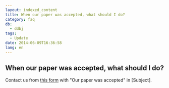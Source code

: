 ```yaml
---
layout: indexed_content
title: When our paper was accepted, what should I do?
category: faq
db:
  - ddbj
tags: 
  - Update
date: 2014-06-09T16:36:58
lang: en
---
```


## When our paper was accepted, what should I do?

<p>Contact us from <a href="/ddbj/updt-form-e.html">this form</a> with "Our paper was accepted" in [Subject]. </p>